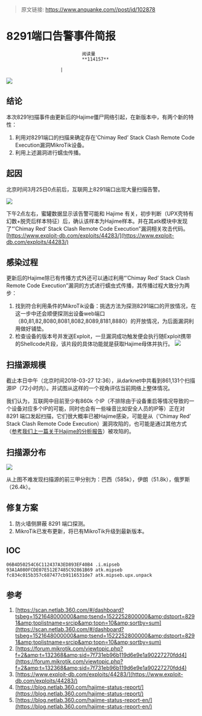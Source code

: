 > 原文链接: https://www.anquanke.com//post/id/102878 


# 8291端口告警事件简报


                                阅读量   
                                **114157**
                            
                        |
                        
                                                                                    



[![](https://p1.ssl.qhimg.com/t01ed6bd7dd851979a9.jpg)](https://p1.ssl.qhimg.com/t01ed6bd7dd851979a9.jpg)



## 结论

本次8291扫描事件由更新后的Hajime僵尸网络引起，在新版本中，有两个新的特性：
1. 利用对8291端口的扫描来确定存在’Chimay Red’ Stack Clash Remote Code Execution漏洞MikroTik设备。
1. 利用上述漏洞进行蠕虫传播。


## 起因

北京时间3月25日0点前后，互联网上8291端口出现大量扫描告警。

[![](https://p2.ssl.qhimg.com/t019fb073699a2b444f.jpg)](https://p2.ssl.qhimg.com/t019fb073699a2b444f.jpg)

下午2点左右，蜜罐数据显示该告警可能和 Hajime 有关，初步判断（UPX壳特有幻数+脱壳后样本特征）后，确认该样本为Hajime样本。并在其atk模块中发现了“’Chimay Red’ Stack Clash Remote Code Execution”漏洞相关攻击代码。[https://www.exploit-db.com/exploits/44283/](https://www.exploit-db.com/exploits/44283/)



## 感染过程

更新后的Hajime除已有传播方式外还可以通过利用“’Chimay Red’ Stack Clash Remote Code Execution”漏洞的方式进行蠕虫式传播，其传播过程大致分为两步：
1. 找到符合利用条件的MikroTik设备：挑选方法为探测8291端口的开放情况，在这一步中还会顺便探测出设备web端口（80,81,82,8080,8081,8082,8089,8181,8880）的开放情况，为后面漏洞利用做好铺垫。
1. 检查设备的版本号并发送Exploit，一旦漏洞成功触发便会执行随Exploit携带的Shellcode片段，该片段的具体功能就是获取Hajime母体并执行。
[![](https://p0.ssl.qhimg.com/t010c4e0fcd03f2b95e.png)](https://p0.ssl.qhimg.com/t010c4e0fcd03f2b95e.png)



## 扫描源规模

截止本日中午（北京时间2018-03-27 12:36），从darknet中共看到861,131个扫描源IP（72小时内）。并试图从这样的一个视角评估当前网络上整体情况。

我们认为，互联网中目前至少有860k 个IP（不排除由于设备重启等情况导致的一个设备对应多个IP的可能，同时也会有一些噪音比如安全人员的IP等）正在对 8291 端口发起扫描，它们很大概率已被Hajime感染，可能是从（’Chimay Red’ Stack Clash Remote Code Execution）漏洞攻陷的，也可能是通过其他方式（[参考我们上一篇关于Hajime的分析报告](https://blog.netlab.360.com/hajime-status-report/)）被攻陷的。



## 扫描源分布

[![](https://p0.ssl.qhimg.com/t01f7b372e09dcd960b.png)](https://p0.ssl.qhimg.com/t01f7b372e09dcd960b.png)

从上图不难发现扫描源的前三甲分别为：巴西（585k），伊朗（51.8k），俄罗斯（26.4k）。



## 修复方案
1. 防火墙侧屏蔽 8291 端口探测。
1. MikroTik已发布更新，将已有MikroTik升级到最新版本。


## IOC

```
06B4D50254C6C112437A3ED893EF40B4 .i.mipseb
93A1A080FCDE07E512E7485C92861B69 atk.mipseb
fc834c015b357c687477cb9116531de7 atk.mipseb.upx.unpack
```



## 参考
1. [https://scan.netlab.360.com/#/dashboard?tsbeg=1521648000000&amp;tsend=1522252800000&amp;dstport=8291&amp;toplistname=srcip&amp;topn=10&amp;sortby=sum](https://scan.netlab.360.com/#/dashboard?tsbeg=1521648000000&amp;tsend=1522252800000&amp;dstport=8291&amp;toplistname=srcip&amp;topn=10&amp;sortby=sum)
1. [https://forum.mikrotik.com/viewtopic.php?f=2&amp;t=132368&amp;sid=7f731eb96b119d6e9e1a90227270fdd4](https://forum.mikrotik.com/viewtopic.php?f=2&amp;t=132368&amp;sid=7f731eb96b119d6e9e1a90227270fdd4)
1. [https://www.exploit-db.com/exploits/44283/](https://www.exploit-db.com/exploits/44283/)
1. [https://blog.netlab.360.com/hajime-status-report/](https://blog.netlab.360.com/hajime-status-report/)
1. [https://blog.netlab.360.com/hajime-status-report-en/](https://blog.netlab.360.com/hajime-status-report-en/)